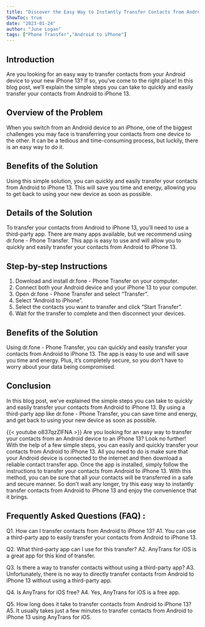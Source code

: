 ```yaml
---
title: "Discover the Easy Way to Instantly Transfer Contacts from Android to iPhone 13!"
ShowToc: true 
date: "2023-01-24"
author: "June Logan" 
tags: ["Phone Transfer","Android to iPhone"]
---
```

## Introduction
Are you looking for an easy way to transfer contacts from your Android device to your new iPhone 13? If so, you’ve come to the right place! In this blog post, we’ll explain the simple steps you can take to quickly and easily transfer your contacts from Android to iPhone 13.

## Overview of the Problem
When you switch from an Android device to an iPhone, one of the biggest challenges you may face is transferring your contacts from one device to the other. It can be a tedious and time-consuming process, but luckily, there is an easy way to do it.

## Benefits of the Solution
Using this simple solution, you can quickly and easily transfer your contacts from Android to iPhone 13. This will save you time and energy, allowing you to get back to using your new device as soon as possible.

## Details of the Solution
To transfer your contacts from Android to iPhone 13, you’ll need to use a third-party app. There are many apps available, but we recommend using dr.fone - Phone Transfer. This app is easy to use and will allow you to quickly and easily transfer your contacts from Android to iPhone 13.

## Step-by-step Instructions
1. Download and install dr.fone - Phone Transfer on your computer.
2. Connect both your Android device and your iPhone 13 to your computer.
3. Open dr.fone - Phone Transfer and select “Transfer”.
4. Select “Android to iPhone”.
5. Select the contacts you want to transfer and click “Start Transfer”.
6. Wait for the transfer to complete and then disconnect your devices.

## Benefits of the Solution
Using dr.fone - Phone Transfer, you can quickly and easily transfer your contacts from Android to iPhone 13. The app is easy to use and will save you time and energy. Plus, it’s completely secure, so you don’t have to worry about your data being compromised.

## Conclusion
In this blog post, we’ve explained the simple steps you can take to quickly and easily transfer your contacts from Android to iPhone 13. By using a third-party app like dr.fone - Phone Transfer, you can save time and energy, and get back to using your new device as soon as possible.

{{< youtube o837qzZlFNA >}} 
Are you looking for an easy way to transfer your contacts from an Android device to an iPhone 13? Look no further! With the help of a few simple steps, you can easily and quickly transfer your contacts from Android to iPhone 13. All you need to do is make sure that your Android device is connected to the internet and then download a reliable contact transfer app. Once the app is installed, simply follow the instructions to transfer your contacts from Android to iPhone 13. With this method, you can be sure that all your contacts will be transferred in a safe and secure manner. So don't wait any longer, try this easy way to instantly transfer contacts from Android to iPhone 13 and enjoy the convenience that it brings.

## Frequently Asked Questions (FAQ) :
Q1. How can I transfer contacts from Android to iPhone 13?
A1. You can use a third-party app to easily transfer your contacts from Android to iPhone 13.

Q2. What third-party app can I use for this transfer?
A2. AnyTrans for iOS is a great app for this kind of transfer.

Q3. Is there a way to transfer contacts without using a third-party app?
A3. Unfortunately, there is no way to directly transfer contacts from Android to iPhone 13 without using a third-party app.

Q4. Is AnyTrans for iOS free?
A4. Yes, AnyTrans for iOS is a free app.

Q5. How long does it take to transfer contacts from Android to iPhone 13?
A5. It usually takes just a few minutes to transfer contacts from Android to iPhone 13 using AnyTrans for iOS.


